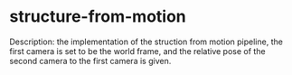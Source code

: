 # structure-from-motion
Description: the implementation of the struction from motion pipeline, the first camera is set to be the world frame, and the relative pose of the second camera to the first camera is given.
